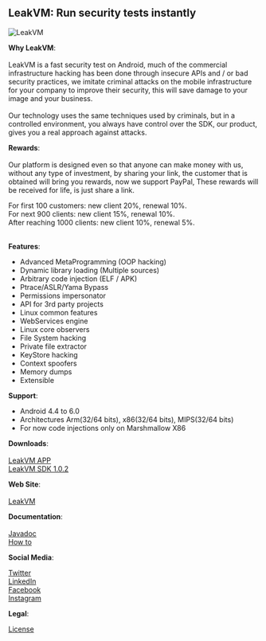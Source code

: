 <h2>LeakVM: Run security tests instantly</h2>

![LeakVM](LeakVM.jpg)

<b>Why LeakVM</b>:<br><br>
LeakVM is a fast security test on Android, much of the commercial infrastructure hacking has been done through insecure APIs and / or bad security practices, we imitate criminal attacks on the mobile infrastructure for your company to improve their security, this will save damage to your image and your business.<br><br>
Our technology uses the same techniques used by criminals, but in a controlled environment, you always have control over the SDK, our product, gives you a real approach against attacks.
                                
<b>Rewards</b>:<br><br>
Our platform is designed even so that anyone can make money with us, without any type of investment, by sharing your link, the customer that is obtained will bring you rewards, now we support PayPal, These rewards will be received for life, is just share a link.<br>

For first 100 customers: new client 20%, renewal 10%.<br>
For next 900 clients: new client 15%, renewal 10%.<br>
After reaching 1000 clients: new client 10%, renewal 5%.<br><br>

<b>Features</b>:<br>
* Advanced MetaProgramming (OOP hacking)<br>
* Dynamic library loading (Multiple sources)<br>
* Arbitrary code injection (ELF / APK)<br>
* Ptrace/ASLR/Yama Bypass<br>
* Permissions impersonator<br>
* API for 3rd party projects<br>
* Linux common features<br>
* WebServices engine<br>
* Linux core observers<br>
* File System hacking<br>
* Private file extractor<br>
* KeyStore hacking<br>
* Context spoofers<br>
* Memory dumps<br>
* Extensible<br>

<b>Support</b>:<br>
* Android 4.4 to 6.0<br>
* Architectures Arm(32/64 bits), x86(32/64 bits), MIPS(32/64 bits)<br>
* For now code injections only on Marshmallow X86<br>

<b>Downloads</b>:<br><br>
[LeakVM APP](https://raw.githubusercontent.com/XekriCorp/LeakVM/master/downloads/LeakVM_1_0_2.apk)<br>
[LeakVM SDK 1.0.2](https://raw.githubusercontent.com/XekriCorp/LeakVM/master/maven/com/xekri/leakvm/sdk/1.0.0/sdk-1.0.2.aar)<br>

<b>Web Site</b>:<br><br>
[LeakVM](https://xekricorp.com/leakvm/)<br>

<b>Documentation</b>:<br><br>
[Javadoc](https://xekricorp.github.io/LeakVM/javadoc/)<br>
[How to](https://xekricorp.com/leakvm/documentation/)<br>

<b>Social Media</b>:<br>

[Twitter](https://twitter.com/XekriCorp/)<br>
[LinkedIn](https://www.linkedin.com/company/xekricorp/)<br>
[Facebook](https://www.facebook.com/XekriCorp/)<br>
[Instagram](https://www.instagram.com/xekricorp/)<br>

<b>Legal</b>:<br>

[License](https://raw.githubusercontent.com/XekriCorp/LeakVM/master/LICENSE)<br><br>
